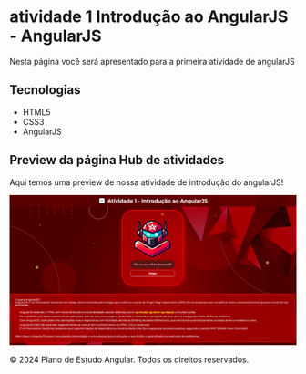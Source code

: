 # atividade 1 Introdução ao AngularJS  - AngularJS

Nesta página você será apresentado para a primeira atividade de angularJS
## Tecnologias
- HTML5
- CSS3
- AngularJS
## Preview da página Hub de atividades
Aqui temos uma preview de nossa atividade de introdução do angularJS!

![Preview Image](../img/README-FILES/Atividades/atv1.png)



© 2024 Plano de Estudo Angular. Todos os direitos reservados.
